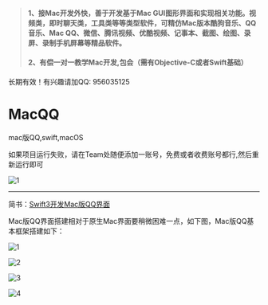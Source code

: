 
> #### 1、接Mac开发外快，善于开发基于Mac GUI图形界面和实现相关功能。视频类，即时聊天类，工具类等等类型软件，可精仿Mac版本酷狗音乐、QQ音乐、Mac QQ、微信、腾讯视频、优酷视频、记事本、截图、绘图、录屏、录制手机屏幕等精品软件。 
> #### 2、有偿一对一教学Mac开发,包会（需有Objective-C或者Swift基础） 
长期有效！有兴趣请加QQ: 956035125

# MacQQ
mac版QQ,swift,macOS


如果项目运行失败，请在Team处随便添加一账号，免费或者收费账号都行,然后重新运行即可

![1](https://github.com/shibiao/MacQQ/blob/master/WX20170713-100224.png)

***

简书：[Swift3开发Mac版QQ界面](http://www.jianshu.com/p/024662ac5bdd)

Mac版QQ界面搭建相对于原生Mac界面要稍微困难一点，如下图，Mac版QQ基本框架搭建如下：

![1](https://github.com/shibiao/MacQQ/blob/master/26.gif)

![2](https://github.com/shibiao/MacQQ/blob/master/QQ20170623-091135.png)

![3](https://github.com/shibiao/MacQQ/blob/master/QQ20170623-091143.png)

![4](https://github.com/shibiao/MacQQ/blob/master/QQ20170623-091155.png)
